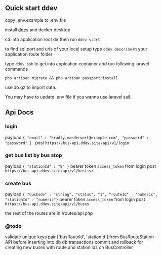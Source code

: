 ## Quick start ddev

copy .env.example to .env file

install [ddev](https://www.ddev.com/get-started/) and docker desktop

cd into application root dir then run `ddev start`

to find sql port and urls of your local setup type `ddev describe` in your application route folder

type `ddev ssh` to get into applcation container and run following laravel commands

`php artisan migrate && php artisan passport:install`

use db.gz to import data.

You may have to update .env file if you wanna use laravel sail.

## Api Docs

### login

payload `{ "email" : "bradly.vandervort@example.com", "password" : "password" } ` 
post  `https://bus-api.ddev.site/api/v1/login`

### get bus list by bus stop

payload `{ "stationId" : "9" }`
bearer token `access_token` from login
post  `https://bus-api.ddev.site/api/v1/busList`

### create bus
payload `{ "busCode" : "string", "status", "1", "routeId" : "numeric", "stationId" : "numeric"}`
bearer token `access_token` from login
post `https://bus-api.ddev.site/api/v1/buses`

the rest of the routes are in /routes/api.php

### @todo 
validate unique keys pair ['busRouteId', 'stationId'] from BusRouteStation API before inserting into db
db transactions commit and rollback for creating new buses with route and station ids on BusController
